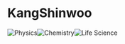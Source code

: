 # KangShinwoo




![Physics](https://img.shields.io/badge/Physics-333333?style=flat-square&logo=atom&logoColor=white)![Chemistry](https://img.shields.io/badge/Chemistry-008080?style=flat-square&logo=flask&logoColor=white)![Life Science](https://img.shields.io/badge/Life%20Science-4B0082?style=flat-square&logo=dna&logoColor=white)
